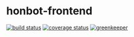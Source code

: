 # honbot-frontend

[![build status][build-img]][build-url]
[![coverage status][coverage-img]][coverage-url]
[![greenkeeper][greenkeeper-image]][greenkeeper-url]

[build-img]: https://img.shields.io/travis/scttcper/honbot-frontend.svg  
[build-url]: https://travis-ci.org/scttcper/honbot-frontend  
[coverage-img]: https://codecov.io/gh/scttcper/honbot-frontend/branch/master/graph/badge.svg  
[coverage-url]: https://codecov.io/gh/scttcper/honbot-frontend  
[greenkeeper-image]: https://badges.greenkeeper.io/scttcper/honbot-frontend.svg  
[greenkeeper-url]: https://greenkeeper.io/  

